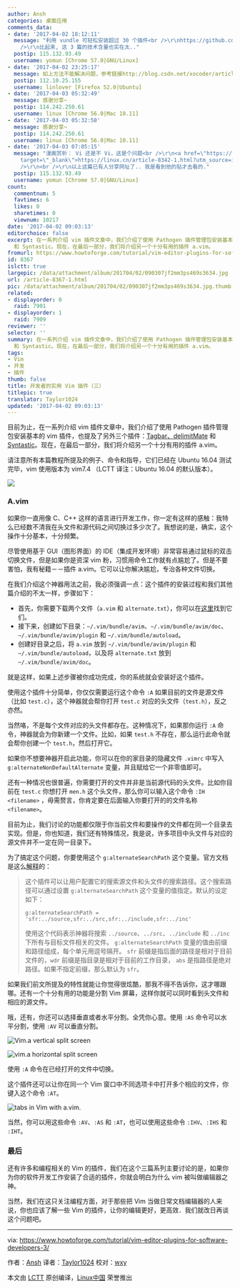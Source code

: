 ```yaml
---
author: Ansh
categories: 桌面应用
comments_data:
- date: '2017-04-02 18:12:11'
  message: "利用 vundle 可轻松安装超过 30 个插件<br />\r\nhttps://github.com/hfucn/vimrc<br />\r\n<br
    />\r\n比起来, 这 3 篇的技术含量也实在太.."
  postip: 115.132.93.49
  username: yomun [Chrome 57.0|GNU/Linux]
- date: '2017-04-02 23:25:17'
  message: 如上方法不能解决问题，参考链接http://blog.csdn.net/xocoder/article/details/8682556倒是解决了问题。
  postip: 112.10.25.155
  username: linlover [Firefox 52.0|Ubuntu]
- date: '2017-04-03 05:32:49'
  message: 感谢分享~
  postip: 114.242.250.61
  username: linux [Chrome 56.0|Mac 10.11]
- date: '2017-04-03 05:32:58'
  message: 感谢分享~
  postip: 114.242.250.61
  username: linux [Chrome 56.0|Mac 10.11]
- date: '2017-04-03 07:05:15'
  message: "漫画赏析： Vi 还是不 Vi，这是个问题<br />\r\n<a href=\"https://linux.cn/article-8342-1.html?utm_source=index&amp;utm_medium=more\"
    target=\"_blank\">https://linux.cn/article-8342-1.html?utm_source=index&amp;utm_medium=more</a><br
    />\r\n<br />\r\n以上这篇已有人分享网址了.. 我是看到他的贴才去看的."
  postip: 115.132.93.49
  username: yomun [Chrome 57.0|GNU/Linux]
count:
  commentnum: 5
  favtimes: 6
  likes: 0
  sharetimes: 0
  viewnum: 10217
date: '2017-04-02 09:03:13'
editorchoice: false
excerpt: 在一系列介绍 vim 插件文章中，我们介绍了使用 Pathogen 插件管理包安装基本的 vim 插件，也提及了另外三个插件：Tagbar、delimitMate
  和 Syntastic。现在，在最后一部分，我们将介绍另一个十分有用的插件 a.vim。
fromurl: https://www.howtoforge.com/tutorial/vim-editor-plugins-for-software-developers-3/
id: 8367
islctt: true
largepic: /data/attachment/album/201704/02/090307jf2mm3ps469s3634.jpg
url: /article-8367-1.html
pic: /data/attachment/album/201704/02/090307jf2mm3ps469s3634.jpg.thumb.jpg
related:
- displayorder: 0
  raid: 7901
- displayorder: 1
  raid: 7909
reviewer: ''
selector: ''
summary: 在一系列介绍 vim 插件文章中，我们介绍了使用 Pathogen 插件管理包安装基本的 vim 插件，也提及了另外三个插件：Tagbar、delimitMate
  和 Syntastic。现在，在最后一部分，我们将介绍另一个十分有用的插件 a.vim。
tags:
- Vim
- 开发
- 插件
thumb: false
title: 开发者的实用 Vim 插件（三）
titlepic: true
translator: Taylor1024
updated: '2017-04-02 09:03:13'
---
```


目前为止，在一系列介绍 vim 插件文章中，我们介绍了使用 Pathogen 插件管理包安装基本的 vim 插件，也提及了另外三个插件：[Tagbar、delimitMate](/article-7901-1.html) 和 [Syntastic](/article-7909-1.html)。现在，在最后一部分，我们将介绍另一个十分有用的插件 a.vim。


请注意所有本篇教程所提及的例子、命令和指导，它们已经在 Ubuntu 16.04 测试完毕，vim 使用版本为 vim7.4 （LCTT 译注：Ubuntu 16.04 的默认版本）。


![](/data/attachment/album/201704/02/090307jf2mm3ps469s3634.jpg)


### A.vim


如果你一直用像 C、C++ 这样的语言进行开发工作，你一定有这样的感触：我特么已经数不清我在头文件和源代码之间切换过多少次了。我想说的是，确实，这个操作十分基本，十分频繁。


尽管使用基于 GUI（图形界面）的 IDE（集成开发环境）非常容易通过鼠标的双击切换文件，但是如果你是资深 vim 粉，习惯用命令工作就有点尴尬了。但是不要害怕，我有秘籍－－插件 a.vim。它可以让你解决尴尬，专治各种文件切换。


在我们介绍这个神器用法之前，我必须强调一点：这个插件的安装过程和我们其他篇介绍的不太一样，步骤如下：


* 首先，你需要下载两个文件（`a.vim` 和 `alternate.txt`），你可以在[这里](http://www.vim.org/scripts/script.php?script_id=31)找到它们。
* 接下来，创建如下目录：`~/.vim/bundle/avim`、`~/.vim/bundle/avim/doc`、 `~/.vim/bundle/avim/plugin` 和 `~/.vim/bundle/autoload`。
* 创建好目录之后，将 `a.vim` 放到 `~/.vim/bundle/avim/plugin` 和 `~/.vim/bundle/autoload`，以及将 `alternate.txt` 放到 `~/.vim/bundle/avim/doc`。


就是这样，如果上述步骤被你成功完成，你的系统就会安装好这个插件。


使用这个插件十分简单，你仅仅需要运行这个命令 `:A` 如果目前的文件是源文件（比如 `test.c`），这个神器就会帮你打开 `test.c` 对应的头文件（`test.h`），反之亦然。


当然咯，不是每个文件对应的头文件都存在。这种情况下，如果那你运行 `:A` 命令，神器就会为你新建一个文件。比如，如果 `test.h` 不存在，那么运行此命令就会帮你创建一个 `test.h`，然后打开它。


如果你不想要神器开启此功能，你可以在你的家目录的隐藏文件 `.vimrc` 中写入 `g:alternateNonDefaultAlternate` 变量，并且赋给它一个非零值即可。


还有一种情况也很普遍，你需要打开的文件并非是当前源代码的头文件。比如你目前在 `test.c` 你想打开 `men.h` 这个头文件，那么你可以输入这个命令 `:IH <filename>` ，毋需赘言，你肯定要在后面输入你要打开的的文件名称 `<filename>`。


目前为止，我们讨论的功能都仅限于你当前文件和要操作的文件都在同一个目录去实现。但是，你也知道，我们还有特殊情况，我是说，许多项目中头文件与对应的源文件并不一定在同一目录下。


为了搞定这个问题，你要使用这个 `g:alternateSearchPath` 这个变量。官方文档是这么[解释](https://github.com/csliu/a.vim/blob/master/doc/alternate.txt)的：



> 
> 这个插件可以让用户配置它的搜索源文件和头文件的搜索路径。这个搜索路径可以通过设置 `g:alternateSearchPath` 这个变量的值指定。默认的设定如下：
> 
> 
> 
> ```
> g:alternateSearchPath = 'sfr:../source,sfr:../src,sfr:../include,sfr:../inc' 
> 
> ```
> 
> 使用这个代码表示神器将搜索 `../source`、`../src`、`../include` 和 `../inc` 下所有与目标文件相关的文件。 `g:alternateSearchPath` 变量的值由前缀和路径组成，每个单元用逗号隔开。 `sfr` 前缀是指后面的路径是相对于目前文件的，`wdr` 前缀是指目录是相对于目前的工作目录， `abs` 是指路径是绝对路径。如果不指定前缀，那么默认为 `sfr`。
> 
> 
> 


如果我们前文所提及的特性就能让你觉得很炫酷，那我不得不告诉你，这才哪跟哪。还有一个十分有用的功能是分割 Vim 屏幕，这样你就可以同时看到头文件和相应的源文件。


哦，还有，你还可以选择垂直或者水平分割。全凭你心意。使用 `:AS` 命令可以水平分割，使用 `:AV` 可以垂直分割。


![Vim.a vertical split screen](/data/attachment/album/201704/02/090315cq6y6qi8ew25qb8d.png)


![vim.a horizontal split screen](/data/attachment/album/201704/02/090318eie9tz2372cvmdtm.png)


使用 `:A` 命令在已经打开的文件中切换。


这个插件还可以让你在同一个 Vim 窗口中不同选项卡中打开多个相应的文件，你键入这个命令 `:AT`。


![tabs in Vim with a.vim.](/data/attachment/album/201704/02/090318cbxcoxz5nabqo5oo.png)


当然，你可以用这些命令 `:AV`、`:AS` 和 `:AT`，也可以使用这些命令 `:IHV`、`:IHS` 和 `:IHT`。


### 最后


还有许多和编程相关的 Vim 的插件，我们在这个三篇系列主要讨论的是，如果你为你的软件开发工作安装了合适的插件，你就会明白为什么 vim 被叫做编辑器之神。


当然，我们在这只关注编程方面，对于那些把 Vim 当做日常文档编辑器的人来说，你也应该了解一些 Vim 的插件，让你的编辑更好，更高效．我们就改日再谈这个问题吧。




---


via: <https://www.howtoforge.com/tutorial/vim-editor-plugins-for-software-developers-3/>


作者：[Ansh](https://www.howtoforge.com/tutorial/vim-editor-plugins-for-software-developers-3/) 译者：[Taylor1024](https://github.com/Taylor1024) 校对：[wxy](https://github.com/wxy)


本文由 [LCTT](https://github.com/LCTT/TranslateProject) 原创编译，[Linux中国](https://linux.cn/) 荣誉推出